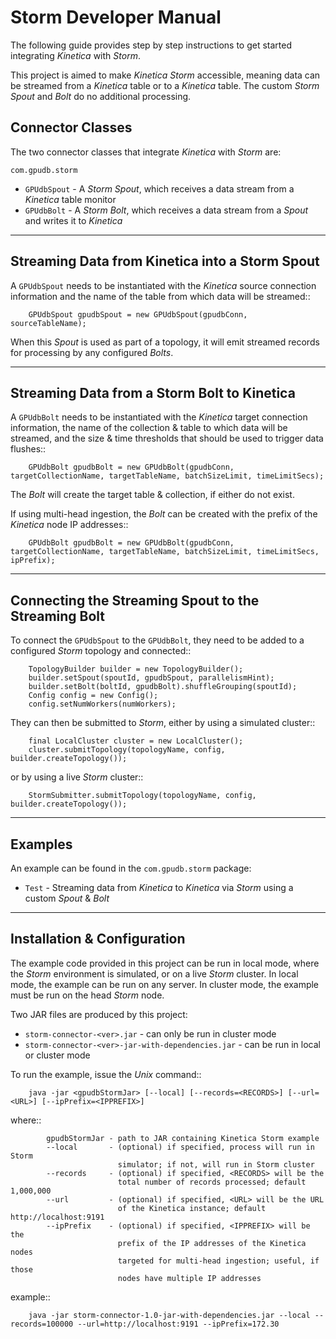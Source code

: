 Storm Developer Manual
======================

The following guide provides step by step instructions to get started
integrating *Kinetica* with *Storm*.

This project is aimed to make *Kinetica Storm* accessible, meaning data can be
streamed from a *Kinetica* table or to a *Kinetica* table.  The custom *Storm Spout*
and *Bolt* do no additional processing.

Connector Classes
-----------------

The two connector classes that integrate *Kinetica* with *Storm* are:

``com.gpudb.storm``

* ``GPUdbSpout`` - A *Storm Spout*, which receives a data stream from a *Kinetica*
  table monitor
* ``GPUdbBolt`` - A *Storm Bolt*, which receives a data stream from a *Spout*
  and writes it to *Kinetica*

-----


Streaming Data from Kinetica into a Storm Spout
--------------------------------------------

A ``GPUdbSpout`` needs to be instantiated with the *Kinetica* source connection
information and the name of the table from which data will be streamed::

        GPUdbSpout gpudbSpout = new GPUdbSpout(gpudbConn, sourceTableName);

When this *Spout* is used as part of a topology, it will emit streamed records
for processing by any configured *Bolts*.


-----


Streaming Data from a Storm Bolt to Kinetica
---------------------------------------------

A ``GPUdbBolt`` needs to be instantiated with the *Kinetica* target connection
information, the name of the collection & table to which data will be streamed,
and the size & time thresholds that should be used to trigger data flushes::

        GPUdbBolt gpudbBolt = new GPUdbBolt(gpudbConn, targetCollectionName, targetTableName, batchSizeLimit, timeLimitSecs);

The *Bolt* will create the target table & collection, if either do not exist.

If using multi-head ingestion, the *Bolt* can be created with the prefix of the
*Kinetica* node IP addresses:: 

        GPUdbBolt gpudbBolt = new GPUdbBolt(gpudbConn, targetCollectionName, targetTableName, batchSizeLimit, timeLimitSecs, ipPrefix);


-----


Connecting the Streaming Spout to the Streaming Bolt
----------------------------------------------------

To connect the ``GPUdbSpout`` to the ``GPUdbBolt``, they need to be added to a
configured *Storm* topology and connected::

        TopologyBuilder builder = new TopologyBuilder();
        builder.setSpout(spoutId, gpudbSpout, parallelismHint);
        builder.setBolt(boltId, gpudbBolt).shuffleGrouping(spoutId);
        Config config = new Config();
        config.setNumWorkers(numWorkers);

They can then be submitted to *Storm*, either by using a simulated cluster::

        final LocalCluster cluster = new LocalCluster();
        cluster.submitTopology(topologyName, config, builder.createTopology());

or by using a live *Storm* cluster::

        StormSubmitter.submitTopology(topologyName, config, builder.createTopology());


-----


Examples
--------

An example can be found in the ``com.gpudb.storm`` package:

* ``Test`` - Streaming data from *Kinetica* to *Kinetica* via *Storm* using a custom
  *Spout* & *Bolt*


-----


Installation & Configuration
----------------------------

The example code provided in this project can be run in local mode, where the
*Storm* environment is simulated, or on a live *Storm* cluster.  In local mode,
the example can be run on any server.  In cluster mode, the example must be run
on the head *Storm* node.

Two JAR files are produced by this project:

* ``storm-connector-<ver>.jar`` - can only be run in cluster mode
* ``storm-connector-<ver>-jar-with-dependencies.jar`` - can be run in local or
  cluster mode

To run the example, issue the *Unix* command::

        java -jar <gpudbStormJar> [--local] [--records=<RECORDS>] [--url=<URL>] [--ipPrefix=<IPPREFIX>]

where::

            gpudbStormJar - path to JAR containing Kinetica Storm example
            --local       - (optional) if specified, process will run in Storm
                            simulator; if not, will run in Storm cluster
            --records     - (optional) if specified, <RECORDS> will be the
                            total number of records processed; default 1,000,000
            --url         - (optional) if specified, <URL> will be the URL
                            of the Kinetica instance; default http://localhost:9191
            --ipPrefix    - (optional) if specified, <IPPREFIX> will be the
                            prefix of the IP addresses of the Kinetica nodes
                            targeted for multi-head ingestion; useful, if those
                            nodes have multiple IP addresses

example::

        java -jar storm-connector-1.0-jar-with-dependencies.jar --local --records=100000 --url=http://localhost:9191 --ipPrefix=172.30

